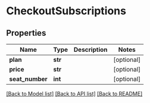 # CheckoutSubscriptions

## Properties
Name | Type | Description | Notes
------------ | ------------- | ------------- | -------------
**plan** | **str** |  | [optional] 
**price** | **str** |  | [optional] 
**seat_number** | **int** |  | [optional] 

[[Back to Model list]](../README.md#documentation-for-models) [[Back to API list]](../README.md#documentation-for-api-endpoints) [[Back to README]](../README.md)

